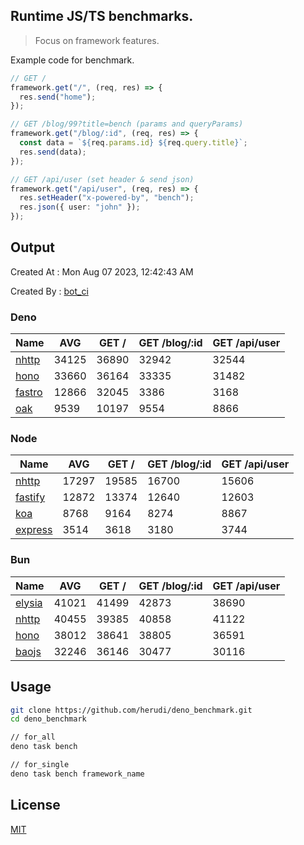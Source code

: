 ## Runtime JS/TS benchmarks.

> Focus on framework features.

Example code for benchmark.
```ts
// GET /
framework.get("/", (req, res) => {
  res.send("home");
});

// GET /blog/99?title=bench (params and queryParams)
framework.get("/blog/:id", (req, res) => {
  const data = `${req.params.id} ${req.query.title}`;
  res.send(data);
});

// GET /api/user (set header & send json)
framework.get("/api/user", (req, res) => {
  res.setHeader("x-powered-by", "bench");
  res.json({ user: "john" });
});
```

## Output
Created At : Mon Aug 07 2023, 12:42:43 AM

Created By : [bot_ci](https://github.com/herudi/deno_benchmarks/commits?author=github-actions%5Bbot%5D)


### Deno
|Name|AVG|GET /|GET /blog/:id|GET /api/user|
|----|----|----|----|----|
|[nhttp](https://github.com/nhttp/nhttp)|34125|36890|32942|32544|
|[hono](https://github.com/honojs/hono)|33660|36164|33335|31482|
|[fastro](https://github.com/fastrodev/fastro)|12866|32045|3386|3168|
|[oak](https://github.com/oakserver/oak)|9539|10197|9554|8866|
  


### Node
|Name|AVG|GET /|GET /blog/:id|GET /api/user|
|----|----|----|----|----|
|[nhttp](https://github.com/nhttp/nhttp)|17297|19585|16700|15606|
|[fastify](https://github.com/fastify/fastify)|12872|13374|12640|12603|
|[koa](https://github.com/koajs/koa)|8768|9164|8274|8867|
|[express](https://github.com/expressjs/express)|3514|3618|3180|3744|
  


### Bun
|Name|AVG|GET /|GET /blog/:id|GET /api/user|
|----|----|----|----|----|
|[elysia](https://github.com/elysiajs/elysia)|41021|41499|42873|38690|
|[nhttp](https://github.com/nhttp/nhttp)|40455|39385|40858|41122|
|[hono](https://github.com/honojs/hono)|38012|38641|38805|36591|
|[baojs](https://github.com/mattreid1/baojs)|32246|36146|30477|30116|
  



## Usage

```bash
git clone https://github.com/herudi/deno_benchmark.git
cd deno_benchmark

// for_all
deno task bench

// for_single
deno task bench framework_name
```

## License

[MIT](LICENSE)


